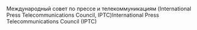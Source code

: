<span data-ttu-id="a7d9d-101">Международный совет по прессе и телекоммуникациям (International Press Telecommunications Council, IPTC)</span><span class="sxs-lookup"><span data-stu-id="a7d9d-101">International Press Telecommunications Council (IPTC)</span></span>